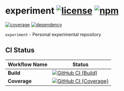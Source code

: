 # experiment [![license][license-image]][license-url] [![npm][npm-image]][npm-url]

[![coverage][nyc-cov-image]][github-url] [![dependency][dependency-image]][dependency-url]

`experiment` - Personal experimental repository

## CI Status

| Workflow Name | Status |
|-|-|
| **Build** | [![GitHub CI (Build)][github-build-image]][github-build-url] |
| **Coverage** | [![GitHub CI (Coverage)][github-coverage-image]][github-coverage-url] |

[dependency-image]:https://img.shields.io/librariesio/release/npm/@kei-g/experiment?logo=nodedotjs
[dependency-url]:https://npmjs.com/package/@kei-g/experiment?activeTab=dependencies
[github-build-image]:https://github.com/kei-g/experiment/actions/workflows/build.yml/badge.svg
[github-build-url]:https://github.com/kei-g/experiment/actions/workflows/build.yml
[github-coverage-image]:https://github.com/kei-g/experiment/actions/workflows/coverage.yml/badge.svg
[github-coverage-url]:https://github.com/kei-g/experiment/actions/workflows/coverage.yml
[github-url]:https://github.com/kei-g/experiment
[license-image]:https://img.shields.io/github/license/kei-g/experiment
[license-url]:https://opensource.org/licenses/BSD-3-Clause
[npm-image]:https://img.shields.io/npm/v/@kei-g/experiment?logo=npm
[npm-url]:https://npmjs.com/@kei-g/experiment
[nyc-cov-image]:https://img.shields.io/nycrc/kei-g/experiment?config=.nycrc.json&label=coverage&logo=mocha
